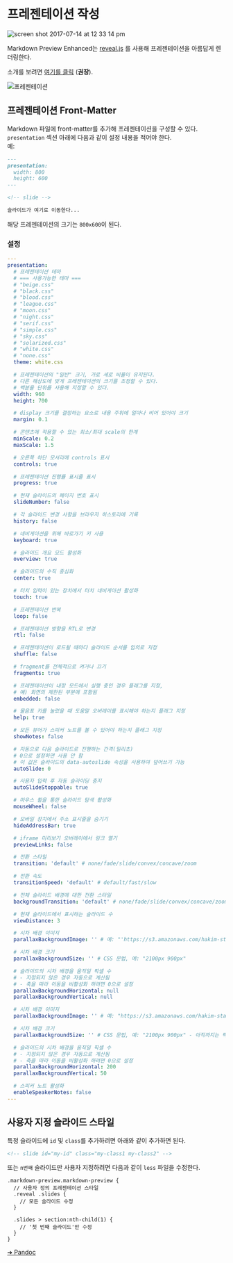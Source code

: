 # 프레젠테이션 작성

![screen shot 2017-07-14 at 12 33 14 pm](https://user-images.githubusercontent.com/1908863/28223480-2c61461c-6891-11e7-9389-5adec0588c32.png)

Markdown Preview Enhanced는 [reveal.js](https://github.com/hakimel/reveal.js) 를 사용해 프레젠테이션을 아름답게 렌더링한다.

소개를 보려면 [여기를 클릭](https://rawgit.com/shd101wyy/markdown-preview-enhanced/master/docs/presentation-intro.html)  (**권장**).

![프레젠테이션](https://user-images.githubusercontent.com/1908863/28202176-caf103c4-6839-11e7-8776-942679f3698b.gif)

## 프레젠테이션 Front-Matter

Markdown 파일에 front-matter를 추가해 프레젠테이션을 구성할 수 있다.   
`presentation` 섹션 아래에 다음과 같이 설정 내용을 적어야 한다.  
예:

```markdown
---
presentation:
  width: 800
  height: 600
---

<!-- slide -->

슬라이드가 여기로 이동한다...
```

해당 프레젠테이션의 크기는 `800x600`이 된다.

### 설정

```yaml
---
presentation:
  # 프레젠테이션 테마
  # === 사용가능한 테마 ===
  # "beige.css"
  # "black.css"
  # "blood.css"
  # "league.css"
  # "moon.css"
  # "night.css"
  # "serif.css"
  # "simple.css"
  # "sky.css"
  # "solarized.css"
  # "white.css"
  # "none.css"
  theme: white.css

  # 프레젠테이션의 "일반" 크기, 가로 세로 비율이 유지된다.
  # 다른 해상도에 맞게 프레젠테이션의 크기를 조정할 수 있다.
  # 백분율 단위를 사용해 지정할 수 있다.
  width: 960
  height: 700

  # display 크기를 결정하는 요소로 내용 주위에 얼마나 비어 있어야 크기 
  margin: 0.1

  # 콘텐츠에 적용할 수 있는 최소/최대 scale의 한계
  minScale: 0.2
  maxScale: 1.5

  # 오른쪽 하단 모서리에 controls 표시
  controls: true

  # 프레젠테이션 진행률 표시줄 표시
  progress: true

  # 현재 슬라이드의 페이지 번호 표시
  slideNumber: false

  # 각 슬라이드 변경 사항을 브라우저 히스토리에 기록
  history: false

  # 네비게이션을 위해 바로가기 키 사용
  keyboard: true

  # 슬라이드 개요 모드 활성화
  overview: true

  # 슬라이드의 수직 중심화
  center: true

  # 터치 입력이 있는 장치에서 터치 네비게이션 활성화
  touch: true

  # 프레젠테이션 반복
  loop: false

  # 프레젠테이션 방향을 RTL로 변경
  rtl: false

  # 프레젠테이션이 로드될 때마다 슬라이드 순서를 임의로 지정
  shuffle: false

  # fragment를 전체적으로 켜거나 끄기
  fragments: true

  # 프레젠테이션이 내장 모드에서 실행 중인 경우 플래그를 지정,
  # 예) 화면의 제한된 부분에 포함됨
  embedded: false

  # 물음표 키를 눌렀을 때 도움말 오버레이를 표시해야 하는지 플래그 지정
  help: true

  # 모든 뷰어가 스피커 노트를 볼 수 있어야 하는지 플래그 지정
  showNotes: false

  # 자동으로 다음 슬라이드로 진행하는 간격(밀리초)
  # 0으로 설정하면 사용 안 함
  # 이 값은 슬라이드의 data-autoslide 속성을 사용하여 덮어쓰기 가능
  autoSlide: 0

  # 사용자 입력 후 자동 슬라이딩 중지
  autoSlideStoppable: true

  # 마우스 휠을 통한 슬라이드 탐색 활성화
  mouseWheel: false

  # 모바일 장치에서 주소 표시줄을 숨기기
  hideAddressBar: true

  # iframe 미리보기 오버레이에서 링크 열기
  previewLinks: false

  # 전환 스타일
  transition: 'default' # none/fade/slide/convex/concave/zoom

  # 전환 속도
  transitionSpeed: 'default' # default/fast/slow

  # 전체 슬라이드 배경에 대한 전환 스타일
  backgroundTransition: 'default' # none/fade/slide/convex/concave/zoom

  # 현재 슬라이드에서 표시하는 슬라이드 수
  viewDistance: 3

  # 시차 배경 이미지
  parallaxBackgroundImage: '' # 예: "'https://s3.amazonaws.com/hakim-static/reveal-js/reveal-parallax-1.jpg'"

  # 시차 배경 크기
  parallaxBackgroundSize: '' # CSS 문법, 예: "2100px 900px"

  # 슬라이드의 시차 배경을 움직일 픽셀 수
  # - 지정되지 않은 경우 자동으로 계산됨
  # - 축을 따라 이동을 비활성화 하려면 0으로 설정
  parallaxBackgroundHorizontal: null
  parallaxBackgroundVertical: null

  # 시차 배경 이미지
  parallaxBackgroundImage: '' # 예: "https://s3.amazonaws.com/hakim-static/reveal-js/reveal-parallax-1.jpg"

  # 시차 배경 크기
  parallaxBackgroundSize: '' # CSS 문법, 예: "2100px 900px" - 아직까지는 픽셀만 지원. (% 또는 auto를 사용 불가능)

  # 슬라이드의 시차 배경을 움직일 픽셀 수
  # - 지정되지 않은 경우 자동으로 계산됨
  # - 축을 따라 이동을 비활성화 하려면 0으로 설정
  parallaxBackgroundHorizontal: 200
  parallaxBackgroundVertical: 50

  # 스피커 노트 활성화
  enableSpeakerNotes: false
---
```

## 사용자 지정 슬라이드 스타일

특정 슬라이드에 `id` 및 `class`를 추가하려면 아래와 같이 추가하면 된다.

```markdown
<!-- slide id="my-id" class="my-class1 my-class2" -->
```

또는 `n번째` 슬라이드만 사용자 지정하려면 다음과 같이 `less` 파일을 수정한다.

```less
.markdown-preview.markdown-preview {
  // 사용자 정의 프레젠테이션 스타일 
  .reveal .slides {
    // 모든 슬라이드 수정
  }

  .slides > section:nth-child(1) {
    // '첫 번째 슬라이드'만 수정
  }
}
```

[➔ Pandoc](pandoc.md)
